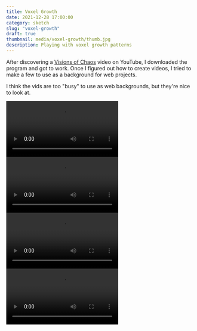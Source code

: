 ```yaml
---
title: Voxel Growth
date: 2021-12-28 17:00:00
category: sketch
slug: "voxel-growth"
draft: true
thumbnail: media/voxel-growth/thumb.jpg
description: Playing with voxel growth patterns
---
```


After discovering a [Visions of Chaos](https://www.softology.com.au/voc.htm) video on YouTube, I downloaded the program and got to work. Once I figured out how to create videos, I tried to make a few to use as a background for web projects.

I think the vids are too "busy" to use as web backgrounds, but they're nice to look at.

<video controls loop>
  <source src="/media/voxel-growth/portfolio-bg-1.mp4" type="video/mp4" />
</video>

<video controls loop>
  <source src="/media/voxel-growth/portfolio-bg-2.mp4" type="video/mp4" />
</video>

<video controls loop>
  <source src="/media/voxel-growth/portfolio-bg-3.mp4" type="video/mp4" />
</video>

<video controls loop>
  <source src="/media/voxel-growth/portfolio-bg-4.mp4" type="video/mp4" />
</video>
